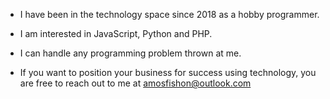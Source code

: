 - I have been in the technology space since 2018 as a hobby programmer. 

- I am interested in JavaScript, Python and PHP. 

- I can handle any programming problem thrown at me. 

- If you want to position your business for success using technology, you are free to reach out to me at amosfishon@outlook.com

<br/>


